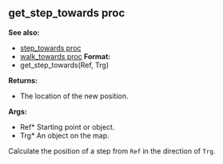 ## get_step_towards proc
**See also:**
*   [step_towards proc](/ref/proc/step_towards.md) 
*   [walk_towards proc](/ref/proc/walk_towards.md) <!-- -->
**Format:**
*   get_step_towards(Ref, Trg)
<!-- -->
**Returns:**
*   The location of the new position.
<!-- -->
**Args:**
*   Ref* Starting point or object.
*   Trg* An object on the map.


Calculate the position of a step from `Ref` in the direction of
`Trg`.